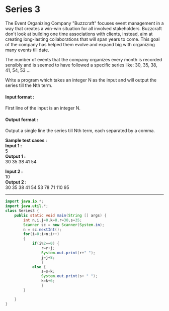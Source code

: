 # Series 3
The Event Organizing Company "Buzzcraft" focuses event management in a way that creates a win-win situation for all involved stakeholders. Buzzcraft don't look at building one time associations with clients, instead, aim at creating long-lasting collaborations that will span years to come. This goal of the company has helped them evolve and expand big with organizing many events till date.

The number of events that the company organizes every month is recorded sensibly and is seemed to have followed a specific series like: 30, 35, 38, 41, 54, 53 ...

Write a program which takes an integer N as the input and will output the series till the Nth term.

#### Input format :
First line of the input is an integer N.

#### Output format :
Output a single line the series till Nth term, each separated by a comma.

**Sample test cases :<br>
Input 1 :** <br>
5 <br>
**Output 1 :** <br>
30 35 38 41 54 

**Input 2 :<br>**
10<br>
**Output 2 :<br>**
30 35 38 41 54 53 78 71 110 95 


-------------------------------------------------------------------------------------------------------------------------------------------------------------------

```java
import java.io.*;
import java.util.*;
class Series3 {
	public static void main(String [] args) {
	    int n,i,j=0,k=0,r=30,s=35;
	    Scanner sc = new Scanner(System.in);
	    n = sc.nextInt();
	    for(i=0;i<n;i++)
	    {
	        if(i%2==0) { 
	        	r=r+j;
	        	System.out.print(r+" ");
	        	j=j+8;
	        	}
	        else {
	        	s=s+k;
	        	System.out.print(s+ " ");
	        	k=k+6;
	        	}
	    }

	}
}


```
